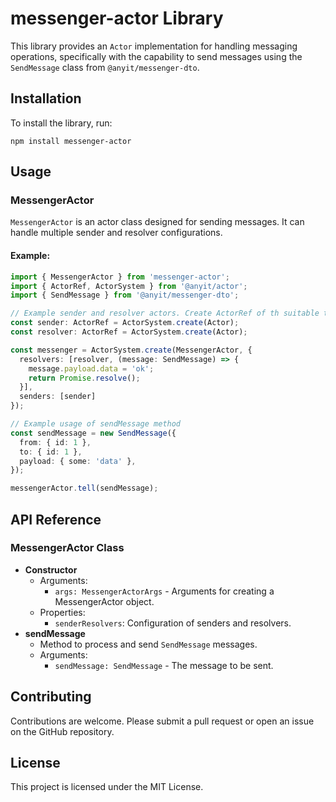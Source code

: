 # messenger-actor Library

This library provides an `Actor` implementation for handling messaging operations, specifically with the capability to 
send messages using the `SendMessage` class from `@anyit/messenger-dto`.

## Installation

To install the library, run:

```shell
npm install messenger-actor
```

## Usage

### MessengerActor

`MessengerActor` is an actor class designed for sending messages. It can handle multiple sender and resolver configurations.

#### Example:

```typescript
import { MessengerActor } from 'messenger-actor';
import { ActorRef, ActorSystem } from '@anyit/actor';
import { SendMessage } from '@anyit/messenger-dto';

// Example sender and resolver actors. Create ActorRef of th suitable types instead of "Actor".
const sender: ActorRef = ActorSystem.create(Actor);
const resolver: ActorRef = ActorSystem.create(Actor);

const messenger = ActorSystem.create(MessengerActor, {
  resolvers: [resolver, (message: SendMessage) => {
    message.payload.data = 'ok';
    return Promise.resolve();
  }],
  senders: [sender]
});

// Example usage of sendMessage method
const sendMessage = new SendMessage({
  from: { id: 1 },
  to: { id: 1 },
  payload: { some: 'data' },
});

messengerActor.tell(sendMessage);
```

## API Reference

### MessengerActor Class

- **Constructor**
    - Arguments:
        - `args: MessengerActorArgs` - Arguments for creating a MessengerActor object.
    - Properties:
        - `senderResolvers`: Configuration of senders and resolvers.
- **sendMessage**
    - Method to process and send `SendMessage` messages.
    - Arguments:
        - `sendMessage: SendMessage` - The message to be sent.

## Contributing

Contributions are welcome. Please submit a pull request or open an issue on the GitHub repository.

## License

This project is licensed under the MIT License.

